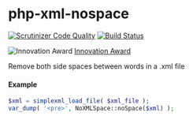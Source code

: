 # php-xml-nospace

[![Scrutinizer Code Quality](https://scrutinizer-ci.com/g/thiagoao/php-xml-nospace/badges/quality-score.png?b=master)](https://scrutinizer-ci.com/g/thiagoao/php-xml-nospace/?branch=master) 
[![Build Status](https://scrutinizer-ci.com/g/thiagoao/php-xml-nospace/badges/build.png?b=master)](https://scrutinizer-ci.com/g/thiagoao/php-xml-nospace/build-status/master)

![Innovation Award](http://www.phpclasses.org/award/innovation/nominee.gif) [Innovation Award](http://www.phpclasses.org/package/9464-PHP-Trim-spaces-from-XML-tag-values.html)

Remove both side spaces between words in a .xml file

#### Example

```php
$xml = simplexml_load_file( $xml_file );
var_dump( '<pre>', NoXMLSpace::noSpace($xml) );
```
